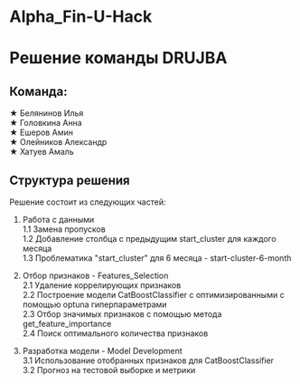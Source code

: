 # Alpha_Fin-U-Hack
# Решение команды DRUJBA

## Команда:

★ Белянинов Илья  
★ Головкина Анна  
★ Ешеров Амин  
★ Олейников Александр  
★ Хатуев Амаль  


## Структура решения

Решение состоит из следующих частей:
1) Работа с данными  
  1.1 Замена пропусков  
  1.2 Добавление столбца с предыдущим start_cluster для каждого месяца  
  1.3 Проблематика "start_cluster" для 6 месяца - start-cluster-6-month

2) Отбор признаков - Features_Selection  
  2.1 Удаление коррелирующих признаков  
  2.2 Построение модели CatBoostClassifier c оптимизированными с помощью optuna гиперпараметрами  
  2.3 Отбор значимых признаков с помощью метода get_feature_importance  
  2.4 Поиск оптимального количества признаков
3) Разработка модели - Model Development  
  3.1 Использование отобранных признаков для CatBoostClassifier  
  3.2 Прогноз на тестовой выборке и метрики 

